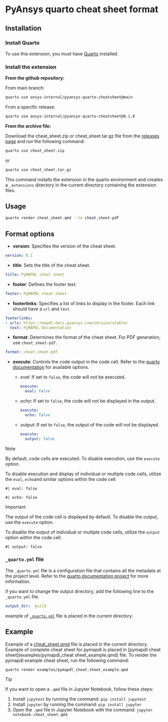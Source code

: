 # PyAnsys quarto cheat sheet format


## Installation

### Install Quarto
To use this extension, you must have [Quarto](https://quarto.org/docs/getting-started/installation.html) installed.

### Install the extension

**From the github repository:**

From main branch:

```bash
quarto use ansys-internal/pyansys-quarto-cheatsheet@main
```

From a specific release:

```bash
quarto use ansys-internal/pyansys-quarto-cheatsheet@0.1.0
```

**From the archive file:**

Download the cheat_sheet.zip or cheat_sheet.tar.gz file from the
[releases page](https://github.com/ansys-internal/pyansys-quarto-cheatsheet/releases) and run the following command:

```bash
quarto use cheat_sheet.zip
```
or
```bash
quarto use cheat_sheet.tar.gz
```

This command installs the extension in the quarto environment and creates
a ``_extensions`` directory in the current directory containing the extension files.

## Usage

```bash
quarto render cheat_sheet.qmd --to cheat_sheet-pdf
```
## Format options

- **version**: Specifies the version of the cheat sheet.
```yaml
version: 0.1
```
- **title**: Sets the title of the cheat sheet.
```yaml
title: PyMAPDL cheat sheet
```
- **footer**: Defines the footer text.
```yaml
footer: PyMAPDL cheat sheet
```
- **footerlinks**:  Specifies a list of links to display in the footer.
Each link should have a ``url`` and ``text``.
```yaml
footerlinks:
- urls: https://mapdl-docs.pyansys.com/version/stable/
  text: PyMAPDL Documentation
```
- **format**: Determines the format of the cheat sheet. For PDF generation, use  `cheat_sheet-pdf`.
```yaml
format: cheat_sheet-pdf
```
- **execute**: Controls the code output in the code cell. Refer to the
[quarto documentation](https://quarto.org/docs/reference/cells/cells-knitr.html#code-output)
for available options.

  - *eval*: If set to `false`, the code will not be executed.
    ```yaml
    execute:
      eval: false
    ```
  - *echo*: If set to `false`, the code will not be displayed in the output.
    ```yaml
    execute:
      echo: false
    ```
  - *output*: If set to `false`, the output of the code will not be displayed.
    ```yaml
    execute:
      output: false
    ```

> [!NOTE]
> By default, code cells are executed. To disable execution, use the `execute` option.
>
> To disable execution and display of individual or multiple code cells,
> utilize the `eval`, `echo`and similar options within the code cell.
>  ```
> #| eval: false
>
> #| echo: false
>  ```

> [!IMPORTANT]
> The output of the code cell is displayed by default. To disable the output, use the `execute` option.
>
> To disable the output of individual or multiple code cells,
> utilize the `output` option within the code cell.
>  ```
> #| output: false
>  ```

### ``_quarto.yml`` file
The `_quarto.yml` file is a configuration file that contains all the metadata at the project level.
Refer to the [quarto documentation project](https://quarto.org/docs/projects/quarto-projects.html#project-metadata)
for more information.

if you want to change the output directory, add the following line to the `_quarto.yml` file.
```yaml
output_dir: _build
```
example of [``_quarto.yml``](_quarto.yml) file is placed in the current directory.


## Example

Example of a [cheat_sheet.qmd](cheat_sheet.qmd) file is placed in the current directory.
Example of complete cheat sheet for pymapdl is placed in [pymapdl cheat sheet](examples/pymapdl_cheat sheet_example.qmd) file.
To render the pymapdl example cheat sheet, run the following command:
```bash
quarto render examples/pymapdl_cheat_sheet_example.qmd
```
> [!TIP]
> If you want to open a `.qmd` file in Jupyter Notebook, follow these steps:
> 1. Install `jupytext` by running the command: `pip install jupytext`
> 2. Install `jupyter` by running the command: `pip install jupyter`
> 3. Open the `.qmd` file in Jupyter Notebook with the command: `jupyter notebook cheat_sheet.qmd`
